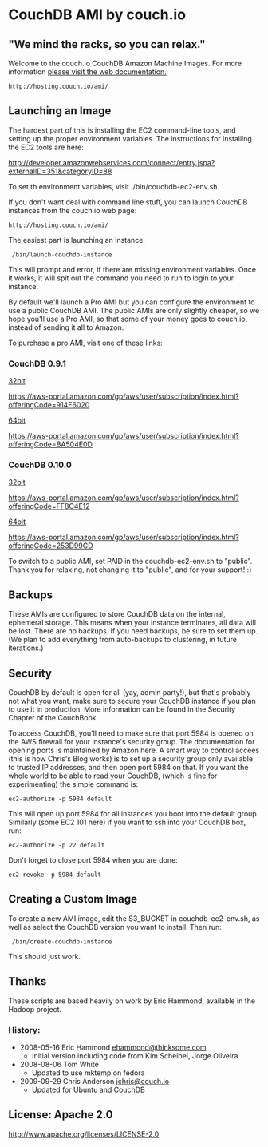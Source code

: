 # CouchDB AMI by couch.io

## "We mind the racks, so you can relax."

Welcome to the couch.io CouchDB Amazon Machine Images. For more information [please visit the web documentation.](http://hosting.couch.io/ami/)

    http://hosting.couch.io/ami/

## Launching an Image

The hardest part of this is installing the EC2 command-line tools, and setting up the proper environment variables. The instructions for installing the EC2 tools are here:

http://developer.amazonwebservices.com/connect/entry.jspa?externalID=351&categoryID=88

To set th environment variables, visit ./bin/couchdb-ec2-env.sh

If you don't want deal with command line stuff, you can launch CouchDB instances from the couch.io web page:

    http://hosting.couch.io/ami/

The easiest part is launching an instance:

    ./bin/launch-couchdb-instance
    
This will prompt and error, if there are missing environment variables. Once it works, it will spit out the command you need to run to login to your instance.

By default we'll launch a Pro AMI but you can configure the environment to use a public CouchDB AMI. The public AMIs are only slightly cheaper, so we hope you'll use a Pro AMI, so that some of your money goes to couch.io, instead of sending it all to Amazon.

To purchase a pro AMI, visit one of these links:

### CouchDB 0.9.1

[32bit](https://aws-portal.amazon.com/gp/aws/user/subscription/index.html?offeringCode=914F6020)

https://aws-portal.amazon.com/gp/aws/user/subscription/index.html?offeringCode=914F6020

[64bit](https://aws-portal.amazon.com/gp/aws/user/subscription/index.html?offeringCode=BA504E0D)

https://aws-portal.amazon.com/gp/aws/user/subscription/index.html?offeringCode=BA504E0D

### CouchDB 0.10.0
[32bit](https://aws-portal.amazon.com/gp/aws/user/subscription/index.html?offeringCode=FF8C4E12)

https://aws-portal.amazon.com/gp/aws/user/subscription/index.html?offeringCode=FF8C4E12

[64bit](https://aws-portal.amazon.com/gp/aws/user/subscription/index.html?offeringCode=253D99CD)

https://aws-portal.amazon.com/gp/aws/user/subscription/index.html?offeringCode=253D99CD

To switch to a public AMI, set PAID in the couchdb-ec2-env.sh to "public". Thank you for relaxing, not changing it to "public", and for your support! :)

## Backups

These AMIs are configured to store CouchDB data on the internal, ephemeral storage. This means when your instance terminates, all data will be lost. There are no backups. If you need backups, be sure to set them up. (We plan to add everything from auto-backups to clustering, in future iterations.)

## Security

CouchDB by default is open for all (yay, admin party!), but that's probably not what you want, make sure to secure your CouchDB instance if you plan to use it in production. More information can be found in the Security Chapter of the CouchBook.

To access CouchDB, you'll need to make sure that port 5984 is opened on the AWS firewall for your instance's security group. The documentation for opening ports is maintained by Amazon here. A smart way to control accees (this is how Chris's Blog works) is to set up a security group only available to trusted IP addresses, and then open port 5984 on that. If you want the whole world to be able to read your CouchDB, (which is fine for experimenting) the simple command is: 

    ec2-authorize -p 5984 default

This will open up port 5984 for all instances you boot into the default group. Similarly (some EC2 101 here) if you want to ssh into your CouchDB box, run: 

    ec2-authorize -p 22 default

Don't forget to close port 5984 when you are done: 

    ec2-revoke -p 5984 default


## Creating a Custom Image

To create a new AMI image, edit the S3_BUCKET in couchdb-ec2-env.sh, as well as select the CouchDB version you want to install. Then run:

    ./bin/create-couchdb-instance

This should just work.

## Thanks

These scripts are based heavily on work by Eric Hammond, available in the Hadoop project.

### History:

* 2008-05-16 Eric Hammond <ehammond@thinksome.com>
  - Initial version including code from Kim Scheibel, Jorge Oliveira
* 2008-08-06 Tom White
  - Updated to use mktemp on fedora
* 2009-09-29 Chris Anderson <jchris@couch.io>
  - Updated for Ubuntu and CouchDB


## License: Apache 2.0
  http://www.apache.org/licenses/LICENSE-2.0
